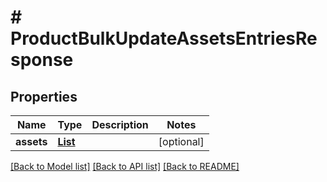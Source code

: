 # # ProductBulkUpdateAssetsEntriesResponse


## Properties 


Name | Type | Description | Notes
------------ | ------------- | ------------- | -------------
**assets**| [**List<ProductAssetsEntry>**](ProductAssetsEntry.md) |   | [optional]


[[Back to Model list]](../../README.md#models) [[Back to API list]](../../README.md#endpoints) [[Back to README]](../../README.md)

